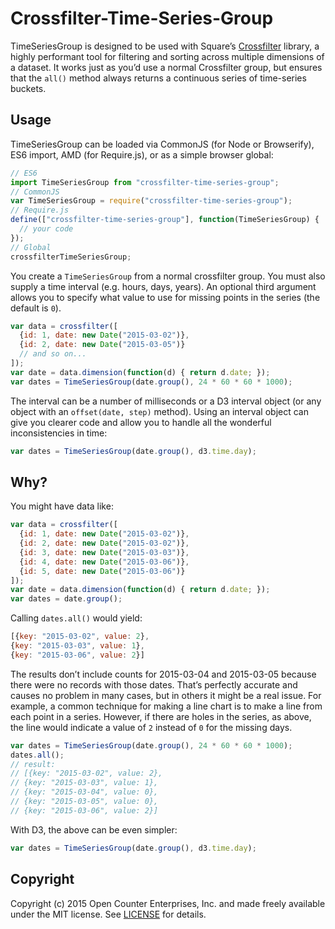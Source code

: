 # Crossfilter-Time-Series-Group

TimeSeriesGroup is designed to be used with Square’s [Crossfilter](https://square.github.io/crossfilter/) library, a highly performant tool for filtering and sorting across multiple dimensions of a dataset. It works just as you’d use a normal Crossfilter group, but ensures that the `all()` method always returns a continuous series of time-series buckets.


## Usage

TimeSeriesGroup can be loaded via CommonJS (for Node or Browserify), ES6 import, AMD (for Require.js), or as a simple browser global:

```javascript
// ES6
import TimeSeriesGroup from "crossfilter-time-series-group";
// CommonJS
var TimeSeriesGroup = require("crossfilter-time-series-group");
// Require.js
define(["crossfilter-time-series-group"], function(TimeSeriesGroup) {
  // your code
});
// Global
crossfilterTimeSeriesGroup;
```

You create a `TimeSeriesGroup` from a normal crossfilter group. You must also supply a time interval (e.g. hours, days, years). An optional third argument allows you to specify what value to use for missing points in the series (the default is `0`).

```javascript
var data = crossfilter([
  {id: 1, date: new Date("2015-03-02")},
  {id: 2, date: new Date("2015-03-05")}
  // and so on...
]);
var date = data.dimension(function(d) { return d.date; });
var dates = TimeSeriesGroup(date.group(), 24 * 60 * 60 * 1000);
```

The interval can be a number of milliseconds or a D3 interval object (or any object with an `offset(date, step)` method). Using an interval object can give you clearer code and allow you to handle all the wonderful inconsistencies in time:

```javascript
var dates = TimeSeriesGroup(date.group(), d3.time.day);
```


## Why?

You might have data like:

```javascript
var data = crossfilter([
  {id: 1, date: new Date("2015-03-02")},
  {id: 2, date: new Date("2015-03-02")},
  {id: 3, date: new Date("2015-03-03")},
  {id: 4, date: new Date("2015-03-06")},
  {id: 5, date: new Date("2015-03-06")}
]);
var date = data.dimension(function(d) { return d.date; });
var dates = date.group();
```

Calling `dates.all()` would yield:

```javascript
[{key: "2015-03-02", value: 2},
{key: "2015-03-03", value: 1},
{key: "2015-03-06", value: 2}]
```

The results don’t include counts for 2015-03-04 and 2015-03-05 because there were no records with those dates. That’s perfectly accurate and causes no problem in many cases, but in others it might be a real issue. For example, a common technique for making a line chart is to make a line from each point in a series. However, if there are holes in the series, as above, the line would indicate a value of `2` instead of `0` for the missing days.

```javascript
var dates = TimeSeriesGroup(date.group(), 24 * 60 * 60 * 1000);
dates.all();
// result:
// [{key: "2015-03-02", value: 2},
// {key: "2015-03-03", value: 1},
// {key: "2015-03-04", value: 0},
// {key: "2015-03-05", value: 0},
// {key: "2015-03-06", value: 2}]
```

With D3, the above can be even simpler:

```javascript
var dates = TimeSeriesGroup(date.group(), d3.time.day);
```

## Copyright

Copyright (c) 2015 Open Counter Enterprises, Inc. and made freely available under the MIT license. See [LICENSE][] for details.

[license]: https://github.com/opencounter/crossfilter-time-series-group/blob/master/LICENSE
